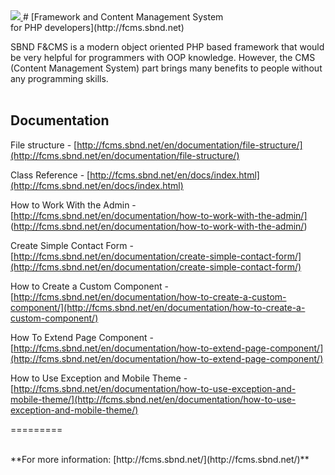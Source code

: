 <a href="http://fcms.sbnd.net">
  <img src="http://fcms.sbnd.net/upload/logo.png">
</a>
# [Framework and Content Management System <br />for PHP developers](http://fcms.sbnd.net) 


SBND F&CMS is a modern object oriented PHP based framework that would be very helpful for programmers with OOP knowledge. However, the CMS (Content Management System) part brings many benefits to people without any programming skills.
<br /><br />

## Documentation

File structure - [http://fcms.sbnd.net/en/documentation/file-structure/](http://fcms.sbnd.net/en/documentation/file-structure/)

Class Reference - [http://fcms.sbnd.net/en/docs/index.html](http://fcms.sbnd.net/en/docs/index.html)

How to Work With the Admin - [http://fcms.sbnd.net/en/documentation/how-to-work-with-the-admin/]
(http://fcms.sbnd.net/en/documentation/how-to-work-with-the-admin/)

Create Simple Contact Form - [http://fcms.sbnd.net/en/documentation/create-simple-contact-form/](http://fcms.sbnd.net/en/documentation/create-simple-contact-form/)

How to Create a Custom Component - [http://fcms.sbnd.net/en/documentation/how-to-create-a-custom-component/](http://fcms.sbnd.net/en/documentation/how-to-create-a-custom-component/)

How To Extend Page Component - [http://fcms.sbnd.net/en/documentation/how-to-extend-page-component/](http://fcms.sbnd.net/en/documentation/how-to-extend-page-component/)

How to Use Exception and Mobile Theme - [http://fcms.sbnd.net/en/documentation/how-to-use-exception-and-mobile-theme/](http://fcms.sbnd.net/en/documentation/how-to-use-exception-and-mobile-theme/)

=========

<br />
**For more information: [http://fcms.sbnd.net/](http://fcms.sbnd.net/)**
